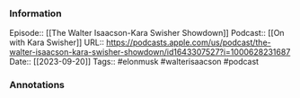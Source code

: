 ### Information

Episode:: [[The Walter Isaacson-Kara Swisher Showdown]]
Podcast:: [[On with Kara Swisher]]
URL:: https://podcasts.apple.com/us/podcast/the-walter-isaacson-kara-swisher-showdown/id1643307527?i=1000628231687
Date:: [[2023-09-20]]
Tags:: #elonmusk #walterisaacson
#podcast


### Annotations

